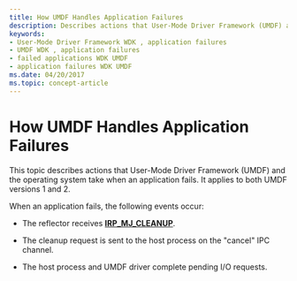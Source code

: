 ```yaml
---
title: How UMDF Handles Application Failures
description: Describes actions that User-Mode Driver Framework (UMDF) and the operating system take when an application fails. It applies to both UMDF versions 1 and 2.
keywords:
- User-Mode Driver Framework WDK , application failures
- UMDF WDK , application failures
- failed applications WDK UMDF
- application failures WDK UMDF
ms.date: 04/20/2017
ms.topic: concept-article
---
```


# How UMDF Handles Application Failures


This topic describes actions that User-Mode Driver Framework (UMDF) and the operating system take when an application fails. It applies to both UMDF versions 1 and 2.

When an application fails, the following events occur:

-   The reflector receives [**IRP\_MJ\_CLEANUP**](../kernel/irp-mj-cleanup.md).

-   The cleanup request is sent to the host process on the "cancel" IPC channel.

-   The host process and UMDF driver complete pending I/O requests.

 

